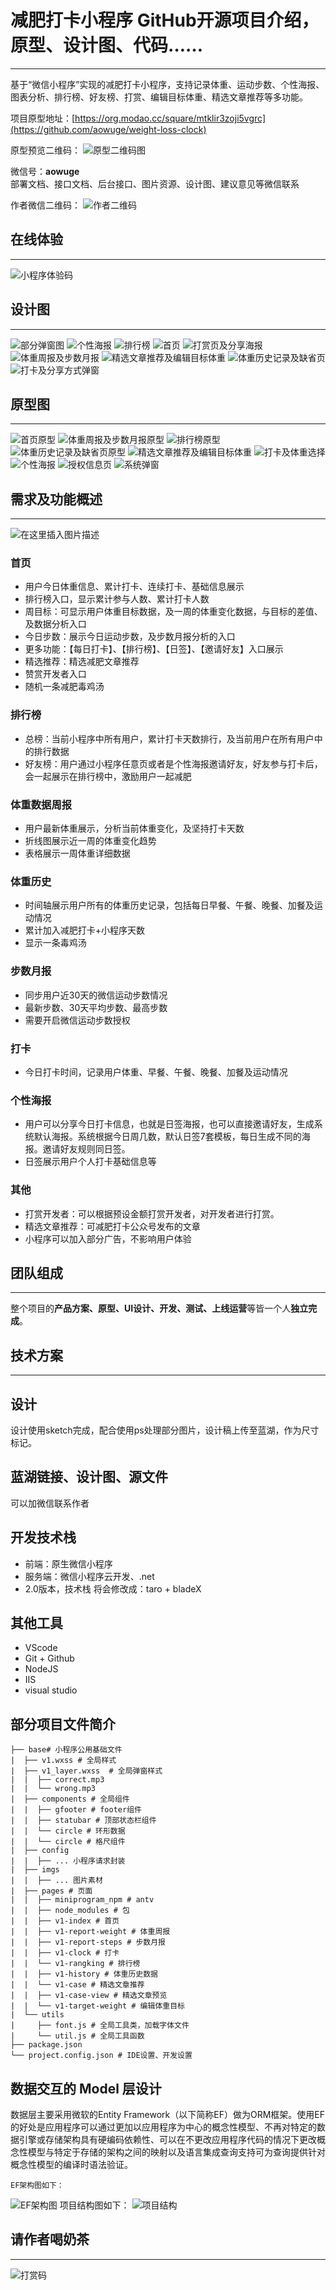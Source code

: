 # 减肥打卡小程序 GitHub开源项目介绍，原型、设计图、代码……
---
基于“微信小程序”实现的减肥打卡小程序，支持记录体重、运动步数、个性海报、图表分析、排行榜、好友榜、打赏、编辑目标体重、精选文章推荐等多功能。


项目原型地址：[https://org.modao.cc/square/mtklir3zoji5vgrc](https://github.com/aowuge/weight-loss-clock)

原型预览二维码：
 ![原型二维码图](https://img-blog.csdnimg.cn/20210224164405131.png#pic_center)
 
微信号：**aowuge**  
部署文档、接口文档、后台接口、图片资源、设计图、建议意见等微信联系

作者微信二维码：
![作者二维码](https://img-blog.csdnimg.cn/20210224164437340.png?x-oss-process=image/watermark,type_ZmFuZ3poZW5naGVpdGk,shadow_10,text_aHR0cHM6Ly9ibG9nLmNzZG4ubmV0L2Vsa18yMDIx,size_16,color_FFFFFF,t_70#pic_center)
## 在线体验
---
![小程序体验码](https://img-blog.csdnimg.cn/20210224164457472.jpg?x-oss-process=image/watermark,type_ZmFuZ3poZW5naGVpdGk,shadow_10,text_aHR0cHM6Ly9ibG9nLmNzZG4ubmV0L2Vsa18yMDIx,size_16,color_FFFFFF,t_70#pic_center)
## 设计图
---
![部分弹窗图](https://img-blog.csdnimg.cn/20210224164557760.png?x-oss-process=image/watermark,type_ZmFuZ3poZW5naGVpdGk,shadow_10,text_aHR0cHM6Ly9ibG9nLmNzZG4ubmV0L2Vsa18yMDIx,size_16,color_FFFFFF,t_70)
![个性海报](https://img-blog.csdnimg.cn/20210224164557899.png?x-oss-process=image/watermark,type_ZmFuZ3poZW5naGVpdGk,shadow_10,text_aHR0cHM6Ly9ibG9nLmNzZG4ubmV0L2Vsa18yMDIx,size_16,color_FFFFFF,t_70)
![排行榜](https://img-blog.csdnimg.cn/20210224164557714.png?x-oss-process=image/watermark,type_ZmFuZ3poZW5naGVpdGk,shadow_10,text_aHR0cHM6Ly9ibG9nLmNzZG4ubmV0L2Vsa18yMDIx,size_16,color_FFFFFF,t_70)
![首页](https://img-blog.csdnimg.cn/20210224164557637.png?x-oss-process=image/watermark,type_ZmFuZ3poZW5naGVpdGk,shadow_10,text_aHR0cHM6Ly9ibG9nLmNzZG4ubmV0L2Vsa18yMDIx,size_16,color_FFFFFF,t_70)
![打赏页及分享海报](https://img-blog.csdnimg.cn/20210224164557576.png?x-oss-process=image/watermark,type_ZmFuZ3poZW5naGVpdGk,shadow_10,text_aHR0cHM6Ly9ibG9nLmNzZG4ubmV0L2Vsa18yMDIx,size_16,color_FFFFFF,t_70)
![体重周报及步数月报](https://img-blog.csdnimg.cn/20210224164557574.png?x-oss-process=image/watermark,type_ZmFuZ3poZW5naGVpdGk,shadow_10,text_aHR0cHM6Ly9ibG9nLmNzZG4ubmV0L2Vsa18yMDIx,size_16,color_FFFFFF,t_70)
![精选文章推荐及编辑目标体重](https://img-blog.csdnimg.cn/20210224164557526.png?x-oss-process=image/watermark,type_ZmFuZ3poZW5naGVpdGk,shadow_10,text_aHR0cHM6Ly9ibG9nLmNzZG4ubmV0L2Vsa18yMDIx,size_16,color_FFFFFF,t_70)
![体重历史记录及缺省页](https://img-blog.csdnimg.cn/20210224164557463.png?x-oss-process=image/watermark,type_ZmFuZ3poZW5naGVpdGk,shadow_10,text_aHR0cHM6Ly9ibG9nLmNzZG4ubmV0L2Vsa18yMDIx,size_16,color_FFFFFF,t_70)
![打卡及分享方式弹窗](https://img-blog.csdnimg.cn/20210224164557378.png?x-oss-process=image/watermark,type_ZmFuZ3poZW5naGVpdGk,shadow_10,text_aHR0cHM6Ly9ibG9nLmNzZG4ubmV0L2Vsa18yMDIx,size_16,color_FFFFFF,t_70)
## 原型图
---
![首页原型](https://img-blog.csdnimg.cn/20210224164811710.png?x-oss-process=image/watermark,type_ZmFuZ3poZW5naGVpdGk,shadow_10,text_aHR0cHM6Ly9ibG9nLmNzZG4ubmV0L2Vsa18yMDIx,size_16,color_FFFFFF,t_70)
![体重周报及步数月报原型](https://img-blog.csdnimg.cn/20210224164811643.png?x-oss-process=image/watermark,type_ZmFuZ3poZW5naGVpdGk,shadow_10,text_aHR0cHM6Ly9ibG9nLmNzZG4ubmV0L2Vsa18yMDIx,size_16,color_FFFFFF,t_70)
![排行榜原型](https://img-blog.csdnimg.cn/20210224164811632.png?x-oss-process=image/watermark,type_ZmFuZ3poZW5naGVpdGk,shadow_10,text_aHR0cHM6Ly9ibG9nLmNzZG4ubmV0L2Vsa18yMDIx,size_16,color_FFFFFF,t_70)
![体重历史记录及缺省页原型](https://img-blog.csdnimg.cn/20210224164811217.png?x-oss-process=image/watermark,type_ZmFuZ3poZW5naGVpdGk,shadow_10,text_aHR0cHM6Ly9ibG9nLmNzZG4ubmV0L2Vsa18yMDIx,size_16,color_FFFFFF,t_70)
![精选文章推荐及编辑目标体重](https://img-blog.csdnimg.cn/20210224164811180.png?x-oss-process=image/watermark,type_ZmFuZ3poZW5naGVpdGk,shadow_10,text_aHR0cHM6Ly9ibG9nLmNzZG4ubmV0L2Vsa18yMDIx,size_16,color_FFFFFF,t_70)
![打卡及体重选择](https://img-blog.csdnimg.cn/20210224164811138.png?x-oss-process=image/watermark,type_ZmFuZ3poZW5naGVpdGk,shadow_10,text_aHR0cHM6Ly9ibG9nLmNzZG4ubmV0L2Vsa18yMDIx,size_16,color_FFFFFF,t_70)
![个性海报](https://img-blog.csdnimg.cn/20210224164811133.png?x-oss-process=image/watermark,type_ZmFuZ3poZW5naGVpdGk,shadow_10,text_aHR0cHM6Ly9ibG9nLmNzZG4ubmV0L2Vsa18yMDIx,size_16,color_FFFFFF,t_70)
![授权信息页](https://img-blog.csdnimg.cn/20210224164811129.png?x-oss-process=image/watermark,type_ZmFuZ3poZW5naGVpdGk,shadow_10,text_aHR0cHM6Ly9ibG9nLmNzZG4ubmV0L2Vsa18yMDIx,size_16,color_FFFFFF,t_70)
![系统弹窗](https://img-blog.csdnimg.cn/2021022416481117.png?x-oss-process=image/watermark,type_ZmFuZ3poZW5naGVpdGk,shadow_10,text_aHR0cHM6Ly9ibG9nLmNzZG4ubmV0L2Vsa18yMDIx,size_16,color_FFFFFF,t_70)
## 需求及功能概述
---
![在这里插入图片描述](https://img-blog.csdnimg.cn/20210224164956723.png?x-oss-process=image/watermark,type_ZmFuZ3poZW5naGVpdGk,shadow_10,text_aHR0cHM6Ly9ibG9nLmNzZG4ubmV0L2Vsa18yMDIx,size_16,color_FFFFFF,t_70#pic_center)
### 首页
- 用户今日体重信息、累计打卡、连续打卡、基础信息展示
- 排行榜入口，显示累计参与人数、累计打卡人数
- 周目标：可显示用户体重目标数据，及一周的体重变化数据，与目标的差值、及数据分析入口
- 今日步数：展示今日运动步数，及步数月报分析的入口
- 更多功能：【每日打卡】、【排行榜】、【日签】、【邀请好友】入口展示
- 精选推荐：精选减肥文章推荐
- 赞赏开发者入口
- 随机一条减肥毒鸡汤
### 排行榜
- 总榜：当前小程序中所有用户，累计打卡天数排行，及当前用户在所有用户中的排行数据
- 好友榜：用户通过小程序任意页或者是个性海报邀请好友，好友参与打卡后，会一起展示在排行榜中，激励用户一起减肥
### 体重数据周报
- 用户最新体重展示，分析当前体重变化，及坚持打卡天数
- 折线图展示近一周的体重变化趋势
- 表格展示一周体重详细数据
### 体重历史
- 时间轴展示用户所有的体重历史记录，包括每日早餐、午餐、晚餐、加餐及运动情况
- 累计加入减肥打卡+小程序天数
- 显示一条毒鸡汤
### 步数月报
- 同步用户近30天的微信运动步数情况
- 最新步数、30天平均步数、最高步数
- 需要开启微信运动步数授权
### 打卡
- 今日打卡时间，记录用户体重、早餐、午餐、晚餐、加餐及运动情况
### 个性海报
- 用户可以分享今日打卡信息，也就是日签海报，也可以直接邀请好友，生成系统默认海报。系统根据今日周几数，默认日签7套模板，每日生成不同的海报。邀请好友规则同日签。
- 日签展示用户个人打卡基础信息等
### 其他
- 打赏开发者：可以根据预设金额打赏开发者，对开发者进行打赏。
- 精选文章推荐：可减肥打卡公众号发布的文章
- 小程序可以加入部分广告，不影响用户体验
## 团队组成
---
整个项目的**产品方案、原型、UI设计、开发、测试、上线运营**等皆一个人**独立完成**。

## 技术方案
---
## 设计
设计使用sketch完成，配合使用ps处理部分图片，设计稿上传至蓝湖，作为尺寸标记。
## 蓝湖链接、设计图、源文件
可以加微信联系作者
## 开发技术栈
- 前端：原生微信小程序
- 服务端：微信小程序云开发、.net
- 2.0版本，技术栈 将会修改成：taro + bladeX 
## 其他工具
- VScode
- Git + Github
- NodeJS
- IIS
- visual studio
## 部分项目文件简介
```
├── base# 小程序公用基础文件
|  ├── v1.wxss # 全局样式
|  ├── v1_layer.wxss  # 全局弹窗样式
|  |  ├── correct.mp3
|  |  └── wrong.mp3
|  ├── components # 全局组件
|  |  ├── gfooter # footer组件
|  |  ├── statubar # 顶部状态栏组件
|  |  └── circle # 环形数据
|  |  └── circle # 格尺组件
|  ├── config
|  |  ├── ... 小程序请求封装
|  ├── imgs
|  |  ├── ... 图片素材
|  ├── pages # 页面
|  |  ├── miniprogram_npm # antv
|  |  ├── node_modules # 包
|  |  ├── v1-index # 首页
|  |  ├── v1-report-weight # 体重周报
|  |  ├── v1-report-steps # 步数月报
|  |  ├── v1-clock # 打卡
|  |  └── v1-rangking # 排行榜
|  |  ├── v1-history # 体重历史数据
|  |  └── v1-case # 精选文章推荐
|  |  ├── v1-case-view # 精选文章预览
|  |  └── v1-target-weight # 编辑体重目标
|  └── utils
|     ├── font.js # 全局工具类，加载字体文件
|     └── util.js # 全局工具函数
├── package.json
└── project.config.json # IDE设置、开发设置
```
## 数据交互的 Model 层设计
数据层主要采用微软的Entity Framework（以下简称EF）做为ORM框架。使用EF的好处是应用程序可以通过更加以应用程序为中心的概念性模型、不再对特定的数据引擎或存储架构具有硬编码依赖性、可以在不更改应用程序代码的情况下更改概念性模型与特定于存储的架构之间的映射以及语言集成查询支持可为查询提供针对概念性模型的编译时语法验证。

	EF架构图如下：
![EF架构图](https://img-blog.csdnimg.cn/20210224165018325.png?x-oss-process=image/watermark,type_ZmFuZ3poZW5naGVpdGk,shadow_10,text_aHR0cHM6Ly9ibG9nLmNzZG4ubmV0L2Vsa18yMDIx,size_16,color_FFFFFF,t_70#pic_center)
项目结构图如下：
![项目结构](https://img-blog.csdnimg.cn/20210224165029464.png?x-oss-process=image/watermark,type_ZmFuZ3poZW5naGVpdGk,shadow_10,text_aHR0cHM6Ly9ibG9nLmNzZG4ubmV0L2Vsa18yMDIx,size_16,color_FFFFFF,t_70#pic_center)
 ## 请作者喝奶茶
 ---
![打赏码](https://img-blog.csdnimg.cn/20210224165043107.png?x-oss-process=image/watermark,type_ZmFuZ3poZW5naGVpdGk,shadow_10,text_aHR0cHM6Ly9ibG9nLmNzZG4ubmV0L2Vsa18yMDIx,size_16,color_FFFFFF,t_70#pic_center)

